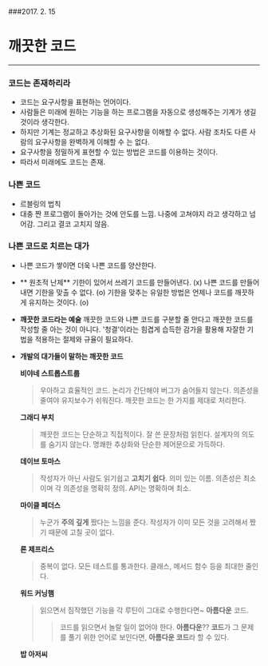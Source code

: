 ###2017. 2. 15
# 깨끗한 코드 
---
### 코드는 존재하리라
- 코드는 요구사항을 표현하는 언어이다.
- 사람들은 미래에 원하는 기능을 하는 프로그램을 자동으로 생성해주는 기계가 생길 것이라 생각한다.
- 하지만 기계는 정교하고 추상화된 요구사항을 이해할 수 없다. 사람 조차도 다른 사람의 요구사항을 완벽하게 이해할 수 는 없다.
- 요구사항을 정밀하게 표현할 수 있는 방법은 코드를 이용하는 것이다.
- 따라서 미래에도 코드는 존재.

### 나쁜 코드
 - 르블링의 법칙 
  - 대충 짠 프로그램이 돌아가는 것에 안도를 느낌. 나중에 고쳐야지 라고 생각하고 넘어감. 그리고 결코 고치지 않음.
  
### 나쁜 코드로 치르는 대가 
- 나쁜 코드가 쌓이면 더욱 나쁜 코드를 양산한다.

- ** 원초적 난제** 
 기한이 있어서 쓰레기 코드를 만들어낸다. (x) 
 나쁜 코드를 만들어 내면 기한을 맞출 수 없다. (o)
 기한을 맞추는 유일한 방법은 언제나 코드를 깨끗하게 유지하는 것이다. (o)
 
- **깨끗한 코드라는 예술**
 깨끗한 코드와 나쁜 코드를 구분할 줄 안다고 깨끗한 코드를 작성할 줄 아는 것이 아니다. '청결'이라는 힘겹게 습득한 감가을 활용해 자잘한 기법을 적용하는 절제와 규율이 필요하다.
 
- **개발의 대가들이 말하는 깨끗한 코드**

  **비야네 스트롭스트룹**
  > 우아하고 효율적인 코드. 논리가 간단해야 버그가 숨어들지 않는다. 의존성을 줄여야 유지보수가 쉬워진다. 깨끗한 코드는 한 가지를 제대로 처리한다.
  
  **그래디 부치**
  > 깨끗한 코드는 단순하고 직접적이다. 잘 쓴 문장처럼 읽힌다. 설계자의 의도를 숨기지 않는다. 명쾌한 추상화와 단순한 제어문으로 가득하다.
  
  **데이브 토마스**
  > 작성자가 아닌 사람도 읽기쉽고 **고치기 쉽다**. 의미 있는 이름. 의존성은 최소이며 각 의존성을 명확히 정의. API는 명확하며 최소. 
  
  **마이클 페더스**
  > 누군가 **주의 깊게** 짰다는 느낌을 준다. 작성자가 이미 모든 것을 고려해서 짰기 때문에 고칠 곳이 없다.
  
  **론 제프리스**
  > 중복이 없다. 모든 테스트를 통과한다. 클래스, 메서드 함수 등을 최대한 줄인다. 
  
  **워드 커닝햄**
  > 읽으면서 짐작했던 기능을 각 루틴이 그대로 수행한다면~ **아름다운** 코드.
  >> 코드를 읽으면서 놀랄 일이 없어야 한다. **아름다운**?? **코드**가 그 문제를 풀기 위한 언어로 보인다면, **아름다운 코드**라 할 수 있다.
  
  **밥 아저씨**
  > 
  